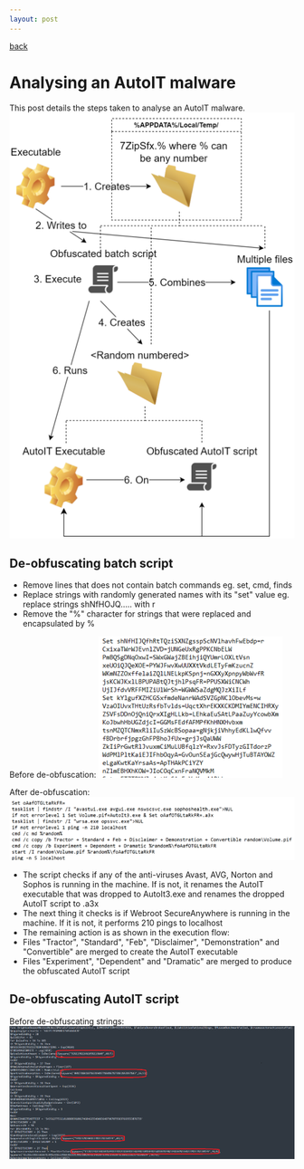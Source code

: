 ```yaml
---
layout: post
---
```


[back](./)

# Analysing an AutoIT malware

This post details the steps taken to analyse an AutoIT malware.
![execution_flow](/assets/images/autoit_malware/autoit_execution_flow.png)

## De-obfuscating batch script 
* Remove lines that does not contain batch commands eg. set, cmd, finds 
* Replace strings with randomly generated names with its "set" value eg. replace strings shNfHOJQ..... with r
* Remove the "%" character for strings that were replaced and encapsulated by %

Before de-obfuscation:
![batch_obfuscated](/assets/images/autoit_malware/autoit_batch_obf.png)

After de-obfuscation:
![batch_deobfuscated](/assets/images/autoit_malware/autoit_batch_deobf.png)

* The script checks if any of the anti-viruses Avast, AVG, Norton and Sophos is running in the machine. If is not, it renames the AutoIT executable that was dropped to AutoIt3.exe and renames the dropped AutoIT script to .a3x
* The next thing it checks is if Webroot SecureAnywhere is running in the machine. If it is not, it performs 210 pings to localhost
* The remaining action is as shown in the execution flow:
*	Files "Tractor", "Standard", "Feb", "Disclaimer", "Demonstration" and "Convertible" are merged to create the AutoIT executable
*	Files "Experiment", "Dependent" and "Dramatic" are merged to produce the obfuscated AutoIT script

## De-obfuscating AutoIT script

Before de-obfuscating strings:
![autoit_script1](/assets/images/autoit_malware/autoit_script1.png)